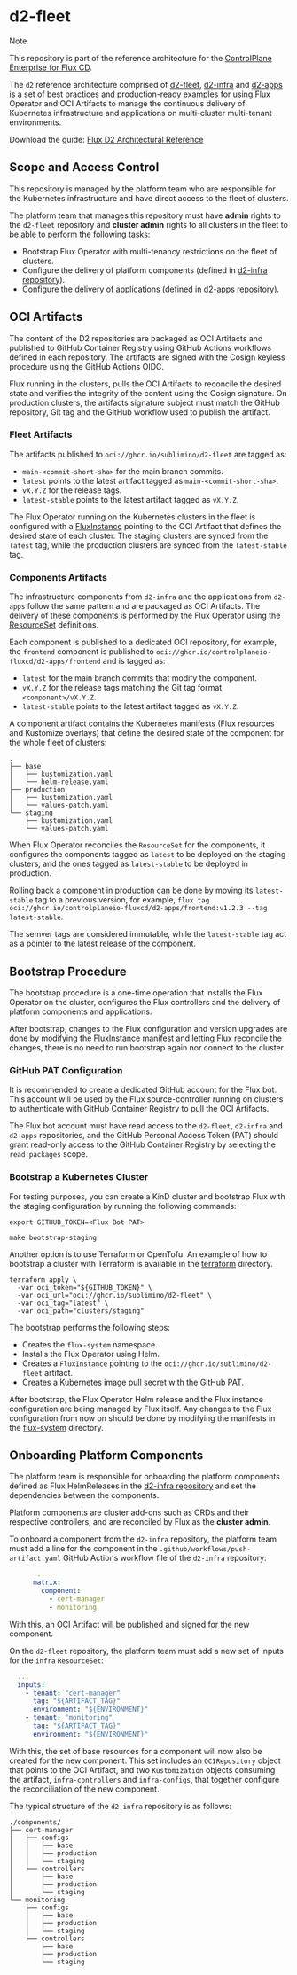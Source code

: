 # d2-fleet

> [!NOTE]
> This repository is part of the reference architecture for the
> [ControlPlane Enterprise for Flux CD](https://fluxcd.control-plane.io/).
>
> The `d2` reference architecture comprised of
> [d2-fleet](https://github.com/sublimino/d2-fleet),
> [d2-infra](https://github.com/controlplaneio-fluxcd/d2-infra) and
> [d2-apps](https://github.com/controlplaneio-fluxcd/d2-apps)
> is a set of best practices and production-ready examples for using Flux Operator
> and OCI Artifacts to manage the continuous delivery of Kubernetes infrastructure and
> applications on multi-cluster multi-tenant environments.
>
> Download the guide: [Flux D2 Architectural Reference](https://raw.githubusercontent.com/controlplaneio-fluxcd/distribution/main/guides/ControlPlane_Flux_D2_Reference_Architecture_Guide.pdf)

## Scope and Access Control

This repository is managed by the platform team who are responsible for
the Kubernetes infrastructure and have direct access to the fleet of clusters.

The platform team that manages this repository must have **admin** rights to the `d2-fleet` repository
and **cluster admin** rights to all clusters in the fleet to be able to perform the following tasks:

- Bootstrap Flux Operator with multi-tenancy restrictions on the fleet of clusters.
- Configure the delivery of platform components (defined in [d2-infra repository](https://github.com/controlplaneio-fluxcd/d2-infra)).
- Configure the delivery of applications (defined in [d2-apps repository](https://github.com/controlplaneio-fluxcd/d2-apps)).

## OCI Artifacts

The content of the D2 repositories are packaged as OCI Artifacts and published
to GitHub Container Registry using GitHub Actions workflows defined in each repository.
The artifacts are signed with the Cosign keyless procedure using the GitHub Actions OIDC.

Flux running in the clusters, pulls the OCI Artifacts to reconcile the desired state and
verifies the integrity of the content using the Cosign signature. On production clusters,
the artifacts signature subject must match the GitHub repository, Git tag and the
GitHub workflow used to publish the artifact.

### Fleet Artifacts

The artifacts published to `oci://ghcr.io/sublimino/d2-fleet` are tagged as:

- `main-<commit-short-sha>` for the main branch commits.
- `latest` points to the latest artifact tagged as `main-<commit-short-sha>`.
- `vX.Y.Z` for the release tags.
- `latest-stable` points to the latest artifact tagged as `vX.Y.Z`.

The Flux Operator running on the Kubernetes clusters in the fleet is configured with a
[FluxInstance](https://github.com/sublimino/d2-fleet/blob/main/clusters/staging/flux-system/flux-instance.yaml)
pointing to the OCI Artifact that defines the desired state of each cluster. The staging clusters
are synced from the `latest` tag, while the production clusters are synced from the `latest-stable` tag.

### Components Artifacts

The infrastructure components from `d2-infra` and the applications from `d2-apps` follow the same pattern
and are packaged as OCI Artifacts. The delivery of these components is performed by the Flux Operator
using the [ResourceSet](https://github.com/sublimino/d2-fleet/tree/main/tenants) definitions.

Each component is published to a dedicated OCI repository, for example, the `frontend` component
is published to `oci://ghcr.io/controlplaneio-fluxcd/d2-apps/frontend` and is tagged as:

- `latest` for the main branch commits that modify the component.
- `vX.Y.Z` for the release tags matching the Git tag format `<component>/vX.Y.Z`.
- `latest-stable` points to the latest artifact tagged as `vX.Y.Z`.

A component artifact contains the Kubernetes manifests (Flux resources and Kustomize overlays)
that define the desired state of the component for the whole fleet of clusters:

```text
.
├── base
│   ├── kustomization.yaml
│   └── helm-release.yaml
├── production
│   ├── kustomization.yaml
│   └── values-patch.yaml
└── staging
    ├── kustomization.yaml
    └── values-patch.yaml
```

When Flux Operator reconciles the `ResourceSet` for the components, it configures the components tagged
as `latest` to be deployed on the staging clusters, and the ones tagged as
`latest-stable` to be deployed in production.

Rolling back a component in production can be done by moving its `latest-stable` tag to a previous version,
for example, `flux tag oci://ghcr.io/controlplaneio-fluxcd/d2-apps/frontend:v1.2.3 --tag latest-stable`.

The semver tags are considered immutable, while the `latest-stable` tag act as a pointer to the
latest release of the component.

## Bootstrap Procedure

The bootstrap procedure is a one-time operation that installs the Flux Operator on the cluster,
configures the Flux controllers and the delivery of platform components and applications.

After bootstrap, changes to the Flux configuration and version upgrades are done by
modifying the [FluxInstance](https://github.com/sublimino/d2-fleet/blob/main/clusters/staging/flux-system/flux-instance.yaml)
manifest and letting Flux reconcile the changes, there is no need to run bootstrap
again nor connect to the cluster.

### GitHub PAT Configuration

It is recommended to create a dedicated GitHub account for the Flux bot. This account will be used
by the Flux source-controller running on clusters to authenticate with GitHub Container Registry
to pull the OCI Artifacts.

The Flux bot account must have read access to the `d2-fleet`, `d2-infra` and `d2-apps` repositories,
and the GitHub Personal Access Token (PAT) should grant read-only access to the GitHub Container Registry
by selecting the `read:packages` scope.

### Bootstrap a Kubernetes Cluster

For testing purposes, you can create a KinD cluster and bootstrap Flux with the staging configuration
by running the following commands:

```shell
export GITHUB_TOKEN=<Flux Bot PAT>

make bootstrap-staging
```

Another option is to use Terraform or OpenTofu. An example of how to bootstrap a cluster with Terraform
is available in the [terraform](https://github.com/sublimino/d2-fleet/tree/main/terraform) directory.

```shell
terraform apply \
  -var oci_token="${GITHUB_TOKEN}" \
  -var oci_url="oci://ghcr.io/sublimino/d2-fleet" \
  -var oci_tag="latest" \
  -var oci_path="clusters/staging"
```

The bootstrap performs the following steps:

- Creates the `flux-system` namespace.
- Installs the Flux Operator using Helm.
- Creates a `FluxInstance` pointing to the `oci://ghcr.io/sublimino/d2-fleet` artifact.
- Creates a Kubernetes image pull secret with the GitHub PAT.

After bootstrap, the Flux Operator Helm release and the Flux instance configuration
are being managed by Flux itself. Any changes to the Flux configuration from now on should be done
by modifying the manifests in the
[flux-system](https://github.com/sublimino/d2-fleet/tree/main/clusters/staging/flux-system)
directory.

## Onboarding Platform Components

The platform team is responsible for onboarding the platform components defined as Flux HelmReleases in the
[d2-infra repository](https://github.com/controlplaneio-fluxcd/d2-infra) and set the dependencies
between the components.

Platform components are cluster add-ons such as CRDs and their respective controllers,
and are reconciled by Flux as the **cluster admin**.

To onboard a component from the `d2-infra` repository, the platform team must add a
line for the component in the `.github/workflows/push-artifact.yaml` GitHub Actions
workflow file of the `d2-infra` repository:

```yaml
      ...
      matrix:
        component:
          - cert-manager
          - monitoring
```

With this, an OCI Artifact will be published and signed for the new component.

On the `d2-fleet` repository, the platform team must add a new set of inputs for the
`infra` `ResourceSet`:

```yaml
  ...
  inputs:
    - tenant: "cert-manager"
      tag: "${ARTIFACT_TAG}"
      environment: "${ENVIRONMENT}"
    - tenant: "monitoring"
      tag: "${ARTIFACT_TAG}"
      environment: "${ENVIRONMENT}"
```

With this, the set of base resources for a component will now also be created for the new component.
This set includes an `OCIRepository` object that points to the OCI Artifact, and two `Kustomization`
objects consuming the artifact, `infra-controllers` and `infra-configs`, that together configure the
reconciliation of the new component.

The typical structure of the `d2-infra` repository is as follows:

```shell
./components/
├── cert-manager
│   ├── configs
│   │   ├── base
│   │   ├── production
│   │   └── staging
│   └── controllers
│       ├── base
│       ├── production
│       └── staging
└── monitoring
    ├── configs
    │   ├── base
    │   ├── production
    │   └── staging
    └── controllers
        ├── base
        ├── production
        └── staging
```
